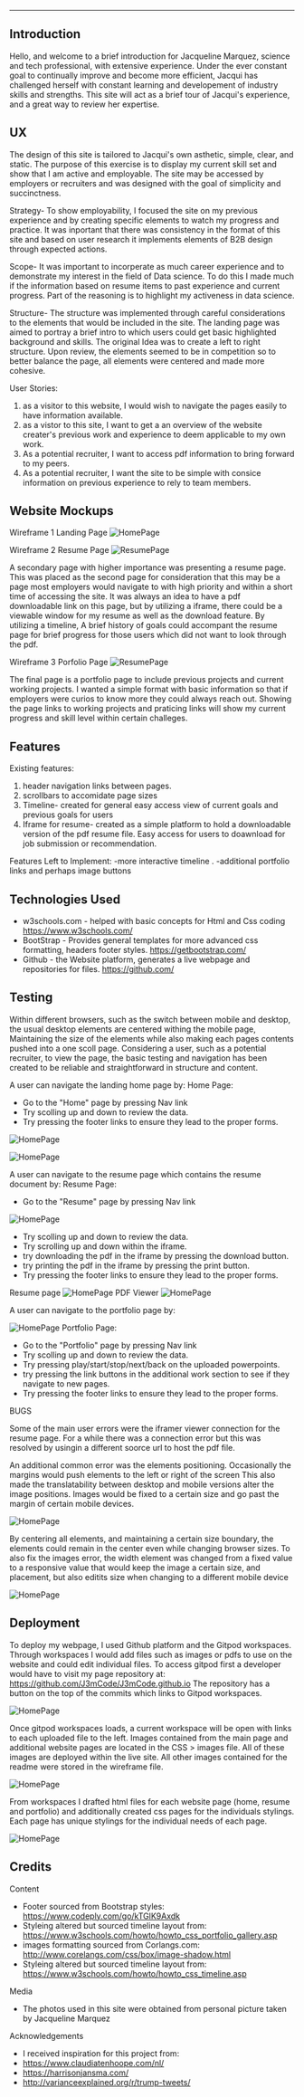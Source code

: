 -----------------------------------------------------------------
## Introduction

  Hello, and welcome to a brief introduction for Jacqueline Marquez, science and tech professional, with extensive experience. Under the ever constant goal to continually improve and become more efficient, Jacqui has challenged herself with constant learning and developement of industry skills and strengths.
  This site will act as a brief tour of Jacqui's experience, and a great way to review her expertise. 

UX
--------------------------

  The design of this site is tailored to Jacqui's own asthetic, simple, clear, and static. 
  The purpose of this exercise is to display my current skill set and show that I am active and employable.
  The site may be accessed by employers or recruiters and was designed with the goal of simplicity and succinctness.
  
  Strategy-
  To show employability, I focused the site on my previous experience and by creating specific elements to watch my progress and practice.
  It was inportant that there was consistency in the format of this site and based on user research it implements elements of B2B design through expected actions.
  
  Scope-
  It was important to incorperate as much career experience and to demonstrate my interest in the field of Data science.
  To do this I made much if the information based on resume items to past experience and current progress. Part of the reasoning is to highlight my activeness in data science.
  
  Structure-
  The structure was implemented through careful considerations to the elements that would be included in the site.
  The landing page was aimed to portray a brief intro to which users could get basic highlighted background and skills.
  The original Idea was to create a left to right structure. Upon review, the elements seemed to be in competition so to better balance the page,
  all elements were centered and made more cohesive.

  User Stories:
  1. as a visitor to this website, I would wish to navigate the pages easily to have information available.
  2. as a vistor to this site, I want to get a an overview of the website creater's previous work and experience to deem applicable to my own work.
  3. As a potential recruiter, I  want to access pdf information to bring forward to my peers.
  4. As a potential recruiter, I want the site to be simple with consice information on previous experience to rely to team members.
  
Website Mockups
------------------------

Wireframe 1 Landing Page
  ![HomePage](wireframe/home.png)


Wireframe 2 Resume Page
  ![ResumePage](wireframe/resume.png)

A secondary page with higher importance was presenting a resume page. This was placed as the second page for consideration that this may be a page
most employers would navigate to with high priority and within a short time of accessing the site. It was always an idea to have a pdf downloadable
link on this page, but by utilizing a iframe, there could be a viewable window for my resume as well as the download feature. 
By utilizing a timeline, A brief history of goals could accompant the resume page for brief progress for those users which did not want to look through the pdf.

Wireframe 3 Porfolio Page
   ![ResumePage](wireframe/portfolio.png)

 The final page is a portfolio page to include previous projects and current working projects.
 I wanted a simple format with basic information so that if employers were curios to know more they could always reach out.
 Showing the page links to working projects and praticing links will show my current progress and skill level within certain challeges.
  
  
 Features
--------------------------
Existing features:
1. header navigation links between pages.
2. scrollbars to accomidate page sizes
3. Timeline- created for general easy access view of current goals and previous goals for users
4. Iframe for resume- created as a simple platform to hold a downloadable version of the pdf resume file.
Easy access for users to doawnload for job submission or recommendation.


Features Left to Implement:
-more interactive timeline .
-additional portfolio links and perhaps image buttons



Technologies Used
--------------------------
- w3schools.com - helped with basic concepts for Html and Css coding                                 https://www.w3schools.com/
- BootStrap - Provides general templates for more advanced css formatting, headers footer styles.    https://getbootstrap.com/
- Github - the Website platform, generates a live webpage and repositories for files.                https://github.com/


Testing
--------------------------
Within different browsers, such as the switch between mobile and desktop, the usual desktop elements are centered withing the mobile page,
Maintaining the size of the elements while also making each pages contents pushed into a one scoll page.
Considering a user, such as a potential recruiter, to view the page, the basic testing and navigation has been created to be reliable and
straightforward in structure and content.

A user can navigate the landing home page by:
Home Page:
- Go to the "Home" page by pressing Nav link
- Try scolling up and down to review the data.
- Try pressing the footer links to ensure they lead to the proper forms.

![HomePage](wireframe/home_page.png)

![HomePage](wireframe/footerlinks.png)

A user can navigate to the resume page which contains the resume document by:
Resume Page:
- Go to the "Resume" page by pressing Nav link

![HomePage](wireframe/tofpage.png)

- Try scolling up and down to review the data.
- Try scrolling up and down within the iframe.
- try downloading the pdf in the iframe by pressing the download button.
- try printing the pdf in the iframe by pressing the print button.
- Try pressing the footer links to ensure they lead to the proper forms.

Resume page
![HomePage](wireframe/resumepage.png)
PDF Viewer
![HomePage](wireframe/pdfprint.png)

A user can navigate to the portfolio page by:

![HomePage](wireframe/portfolioPage.png)
Portfolio Page:
- Go to the "Portfolio" page by pressing Nav link
- Try scolling up and down to review the data.
- Try pressing play/start/stop/next/back on the uploaded powerpoints.
- try pressing the link buttons in the additional work section to see if they navigate to new pages.
- Try pressing the footer links to ensure they lead to the proper forms.

BUGS

Some of the main user errors were the iframer viewer connection for the resume page.
For a while there was a connection error but this was resolved by usingin a different soorce url to host the pdf file.

An additional common error was the elements positioning. Occasionally the margins would push elements to the left or right of the screen
This also made the translatability between desktop and mobile versions alter the image positions.
Images would be fixed to a certain size and go past the margin of certain mobile devices.

![HomePage](wireframe/original%20page.png)

By centering all elements, and maintaining a certain size boundary, the elements could remain in the center even while changing browser sizes.
To also fix the images error, the width element was changed from a fixed value to a responsive value that would keep the image a certain size,
and placement, but also editits size when changing to a different mobile device

![HomePage](wireframe/margins%20and%20footer.png)


Deployment
--------------------------

To deploy my webpage, I used Github platform and the Gitpod workspaces. Through workspaces I would add files such as images or pdfs to use on
 the website and could edit individual files.
To access gitpod first a developer would have to visit my page repository at: https://github.com/J3mCode/J3mCode.github.io
The repository has a button on the top of the commits which links to Gitpod workspaces.

 ![HomePage](wireframe/github.png)

Once gitpod workspaces loads, a current workspace will be open with links to each uploaded file to the left.
 Images contained from the main page and additional website pages are located in the CSS > images file. All of these images are deployed within
  the live site. All other images contained for the readme were stored in the wireframe file.

 ![HomePage](wireframe/siteimages.png)

  From workspaces I drafted html files for each website page (home, resume and portfolio) and additionally created css pages for the individuals stylings.
  Each page has unique stylings for the individual needs of each page.
 
  ![HomePage](wireframe/webpages.png)



Credits
--------------------------
Content
- Footer sourced from Bootstrap styles: https://www.codeply.com/go/kTGlK9Axdk
- Styleing altered but sourced timeline layout from: https://www.w3schools.com/howto/howto_css_portfolio_gallery.asp
- images formatting sourced from Corlangs.com: http://www.corelangs.com/css/box/image-shadow.html
- Styleing altered but sourced timeline layout from: https://www.w3schools.com/howto/howto_css_timeline.asp

Media
- The photos used in this site were obtained from personal picture taken by Jacqueline Marquez

Acknowledgements
- I received inspiration for this project from:
- https://www.claudiatenhoope.com/nl/
- https://harrisonjansma.com/
- http://varianceexplained.org/r/trump-tweets/

  
